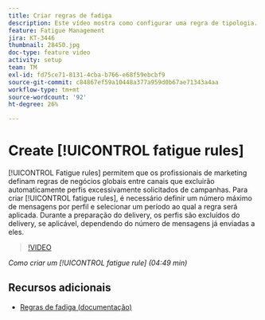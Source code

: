 ```yaml
---
title: Criar regras de fadiga
description: Este vídeo mostra como configurar uma regra de tipologia.
feature: Fatigue Management
jira: KT-3446
thumbnail: 28450.jpg
doc-type: feature video
activity: setup
team: TM
exl-id: fd75ce71-8131-4cba-b766-e68f59ebcbf9
source-git-commit: c84867ef59a10448a377a959d0b67ae71343a4aa
workflow-type: tm+mt
source-wordcount: '92'
ht-degree: 26%

---
```


# Create [!UICONTROL fatigue rules]

[!UICONTROL Fatigue rules] permitem que os profissionais de marketing definam regras de negócios globais entre canais que excluirão automaticamente perfis excessivamente solicitados de campanhas.
Para criar [!UICONTROL fatigue rules], é necessário definir um número máximo de mensagens por perfil e selecionar um período ao qual a regra será aplicada. Durante a preparação do delivery, os perfis são excluídos do delivery, se aplicável, dependendo do número de mensagens já enviadas a eles.

>[!VIDEO](https://video.tv.adobe.com/v/28450?quality=12&learn=on)

*Como criar um [!UICONTROL fatigue rule] (04:49 min)*

## Recursos adicionais

* [Regras de fadiga (documentação)](https://experienceleague.adobe.com/docs/campaign-standard/using/testing-and-sending/working-with-typology-rules/fatigue-rules.html)
